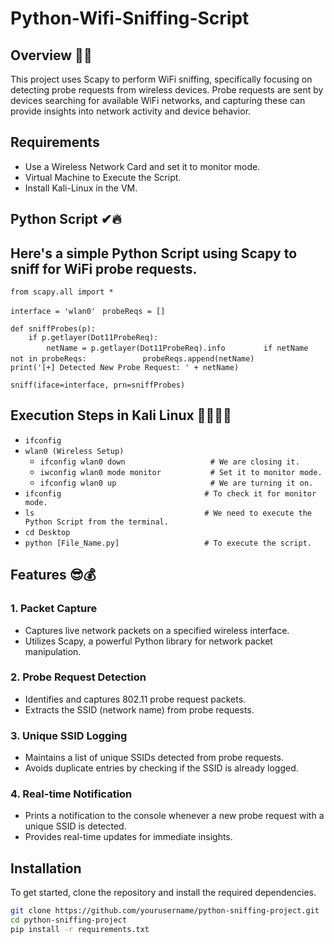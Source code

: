 # Python-Wifi-Sniffing-Script

## Overview 👀🎯
This project uses Scapy to perform WiFi sniffing, specifically focusing on detecting probe requests from wireless devices. Probe requests are sent by devices searching for available WiFi networks, and capturing these can provide insights into network activity and device behavior.

## Requirements
- Use a Wireless Network Card and set it to monitor mode.
- Virtual Machine to Execute the Script.
- Install Kali-Linux in the VM.

## Python Script  ✔🔥
## Here's a simple Python Script using Scapy to sniff for WiFi probe requests.
 
`from scapy.all import * `

`interface = 'wlan0' `
`probeReqs = []   `

`def sniffProbes(p):`  
`    if p.getlayer(Dot11ProbeReq):`   
`        netName = p.getlayer(Dot11ProbeReq).info`
`        if netName not in probeReqs:`
`            probeReqs.append(netName)`
`            print('[+] Detected New Probe Request: ' + netName)`

`sniff(iface=interface, prn=sniffProbes)`

## Execution Steps in Kali Linux 👩‍💻👨‍💻


- `ifconfig`
- `wlan0 (Wireless Setup)`
  - `ifconfig wlan0 down                   # We are closing it.`
  - `iwconfig wlan0 mode monitor           # Set it to monitor mode.`
  - `ifconfig wlan0 up                     # We are turning it on.`
- `ifconfig                                # To check it for monitor mode.`
- `ls                                      # We need to execute the Python Script from the terminal.  `
- `cd Desktop`
- `python [File_Name.py]                   # To execute the script.`


## Features 😎💰

### 1. **Packet Capture**
- Captures live network packets on a specified wireless interface.
- Utilizes Scapy, a powerful Python library for network packet manipulation.

### 2. **Probe Request Detection**
- Identifies and captures 802.11 probe request packets.
- Extracts the SSID (network name) from probe requests.

### 3. **Unique SSID Logging**
- Maintains a list of unique SSIDs detected from probe requests.
- Avoids duplicate entries by checking if the SSID is already logged.

### 4. **Real-time Notification**
- Prints a notification to the console whenever a new probe request with a unique SSID is detected.
- Provides real-time updates for immediate insights.


## Installation
To get started, clone the repository and install the required dependencies.

```bash
git clone https://github.com/yourusername/python-sniffing-project.git
cd python-sniffing-project
pip install -r requirements.txt
